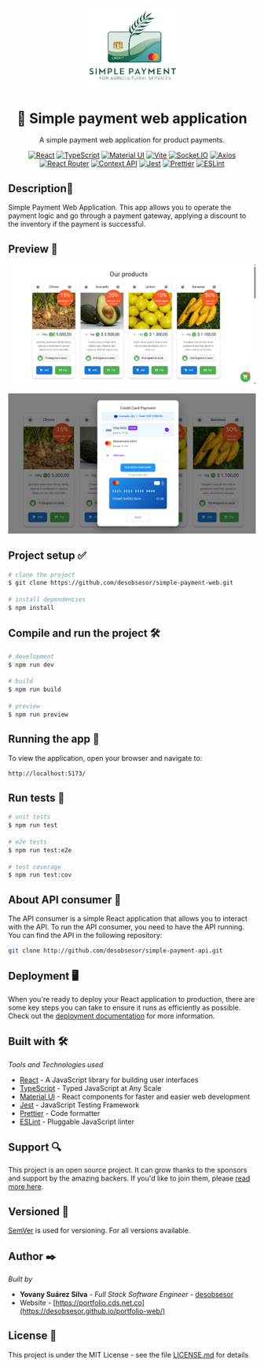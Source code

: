 <p align="center">
  <a href="http://nestjs.com/" target="blank"><img src="./src/assets/simple-payment-min.png" width="200" alt="Nest Logo" /></a>
</p>

<h1 align="center">🚨 Simple payment web application</h1>

[circleci-image]: https://img.shields.io/circleci/build/github/nestjs/nest/master?token=abc123def456
[circleci-url]: https://circleci.com/gh/nestjs/nest

  <p align="center">A simple payment web application for product payments.</p>
    <p align="center">
<a href="https://reactjs.org" target="_blank"><img src="https://img.shields.io/badge/React-v18.0.0-%2361DAFB" alt="React"></a>
<a href="https://www.typescriptlang.org" target="_blank"><img src="https://img.shields.io/badge/TypeScript-v4.9.5-%233178C6" alt="TypeScript"></a>
<a href="https://mui.com" target="_blank"><img src="https://img.shields.io/badge/Material%20UI-v5.0.0-%230081CB" alt="Material UI"></a>
<a href="https://vitejs.dev" target="_blank"><img src="https://img.shields.io/badge/Vite-v6.2.0-%23646CFF" alt="Vite"></a>
<a href="https://socket.io" target="_blank"><img src="https://img.shields.io/badge/Socket.IO-v4.8.1-%23010101" alt="Socket.IO"></a>
<a href="https://axios-http.com" target="_blank"><img src="https://img.shields.io/badge/Axios-v1.8.4-%235A29E4" alt="Axios"></a>
<a href="https://reactrouter.com" target="_blank"><img src="https://img.shields.io/badge/React%20Router-v7.5.0-%23CA4245" alt="React Router"></a>
<a href="https://react.dev/reference/react/createContext" target="_blank"><img src="https://img.shields.io/badge/Context%20API-React-%2361DAFB" alt="Context API"></a>
<a href="https://jestjs.io" target="_blank"><img src="https://img.shields.io/badge/Jest-v29.5.0-%23C21325" alt="Jest"></a>
<a href="https://prettier.io" target="_blank"><img src="https://img.shields.io/badge/Prettier-v3.0.0-%23F7B93E" alt="Prettier"></a>
<a href="https://eslint.org" target="_blank"><img src="https://img.shields.io/badge/ESLint-v8.44.0-%234B32C3" alt="ESLint"></a>
</p>

## Description📍

Simple Payment Web Application.  This app allows you to operate the payment logic and go through a payment gateway, applying a discount to the inventory if the payment is successful.

## Preview 📸

<p align="center">
  <img src="./public/screenshot.png" alt="Database Schema" width="800"/>
</p>
<p align="center">
  <img src="./public/screenshot_3.png" alt="Database Schema" width="800"/>
</p>

## Project setup ✅

```bash
# clone the project
$ git clone https://github.com/desobsesor/simple-payment-web.git

# install dependencies
$ npm install
```

## Compile and run the project 🛠

```bash
# development
$ npm run dev

# build
$ npm run build

# preview
$ npm run preview
```
## Running the app 🚀

To view the application, open your browser and navigate to:

```bash
http://localhost:5173/
```

## Run tests 🚀

```bash
# unit tests
$ npm run test

# e2e tests
$ npm run test:e2e

# test coverage
$ npm run test:cov
```
## About API consumer 🚀
The API consumer is a simple React application that allows you to interact with the API. To run the API consumer, you need to have the API running. You can find the API in the following repository:


```bash
git clone http://github.com/desobsesor/simple-payment-api.git
```


## Deployment 🖥

When you're ready to deploy your React application to production, there are some key steps you can take to ensure it runs as efficiently as possible. Check out the [deployment documentation](https://reactjs.org/docs/deployment.html) for more information.


## Built with 🛠️

_Tools and Technologies used_

- [React](https://reactjs.org/) - A JavaScript library for building user interfaces
- [TypeScript](https://www.typescriptlang.org/) - Typed JavaScript at Any Scale
- [Material UI](https://mui.com/) - React components for faster and easier web development
- [Jest](https://jestjs.io/) - JavaScript Testing Framework
- [Prettier](https://prettier.io/) - Code formatter
- [ESLint](https://eslint.org/) - Pluggable JavaScript linter

## Support 🔍

This project is an open source project. It can grow thanks to the sponsors and support by the amazing backers. If you'd like to join them, please [read more here](https://reactjs.org/community/support.html).

## Versioned 📌

[SemVer](http://semver.org/) is used for versioning. For all versions available.

## Author ✒️

_Built by_

- **Yovany Suárez Silva** - _Full Stack Software Engineer_ - [desobsesor](https://github.com/desobsesor)
- Website - [https://portfolio.cds.net.co](https://desobsesor.github.io/portfolio-web/)


## License 📄

This project is under the MIT License - see the file [LICENSE.md](LICENSE.md) for details
